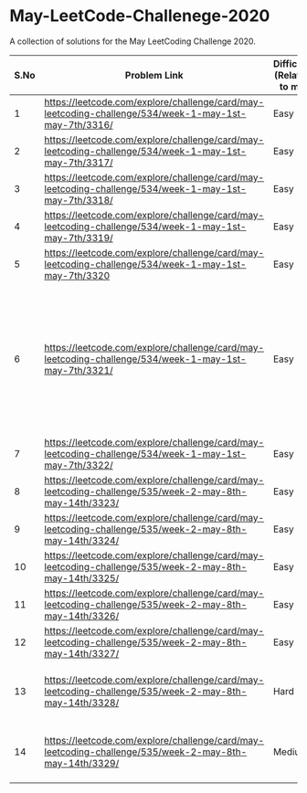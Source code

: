 # May-LeetCode-Challenege-2020
A collection of solutions for the May LeetCoding Challenge 2020.

| S.No | Problem Link  | Difficulty (Relative to me) | Algorithm(s) Used | Data Structure(s) Used | Time Complexity | Space Complexity | Time to solve | New Learning |
| ------------- | ------------- | ------------- | ------------- | ------------- | ------------- | ------------- | ------------- | ------------- |
| 1 | https://leetcode.com/explore/challenge/card/may-leetcoding-challenge/534/week-1-may-1st-may-7th/3316/  | Easy  | Binary Search | NA | O(logn) | O(1) | Within 15 mins | NA |
| 2 | https://leetcode.com/explore/challenge/card/may-leetcoding-challenge/534/week-1-may-1st-may-7th/3317/  | Easy  | NA | HashSet | O(m+n) | O(m) | Within 15 mins | NA |
| 3 | https://leetcode.com/explore/challenge/card/may-leetcoding-challenge/534/week-1-may-1st-may-7th/3318/  | Easy  | NA | HashMap | O(m+n) | O(n) | Within 15 mins | NA |
| 4 | https://leetcode.com/explore/challenge/card/may-leetcoding-challenge/534/week-1-may-1st-may-7th/3319/  | Easy  | NA (bit-manipulation) | NA | O(1) | O(1) | Within 15 mins | NA |
| 5 | https://leetcode.com/explore/challenge/card/may-leetcoding-challenge/534/week-1-may-1st-may-7th/3320  | Easy  | NA | count array acting like hashmap | O(n) | O(26)~O(1) | Within 15 mins | NA |
| 6 | https://leetcode.com/explore/challenge/card/may-leetcoding-challenge/534/week-1-may-1st-may-7th/3321/  | Easy  | NA | HashMap | O(n) | O(n) | Within 15 mins | Moore's voting algo. Only Applicable if majority element always exist. Time Complexity - O(n), Space Complexity - O(1) |
| 7 | https://leetcode.com/explore/challenge/card/may-leetcoding-challenge/534/week-1-may-1st-may-7th/3322/  | Easy  | Tree traversal(DFS) | NA | O(n) | O(1) | Within 45 mins | NA |
| 8 | https://leetcode.com/explore/challenge/card/may-leetcoding-challenge/535/week-2-may-8th-may-14th/3323/  | Easy  | Basic Linear Algebra (y=mx+c) | NA | O(n) | O(1) | Within 15 mins | NA |
| 9 | https://leetcode.com/explore/challenge/card/may-leetcoding-challenge/535/week-2-may-8th-may-14th/3324/  | Easy  | Binary Search | NA | O(logn) | O(1) | Within 15 mins | NA |
| 10 | https://leetcode.com/explore/challenge/card/may-leetcoding-challenge/535/week-2-may-8th-may-14th/3325/  | Easy  | NA | array as hashmap | O(n) | O(n) | Within 25 mins | NA |
| 11 | https://leetcode.com/explore/challenge/card/may-leetcoding-challenge/535/week-2-may-8th-may-14th/3326/  | Easy  | BFS | NA | O(m * n) | O(1) | Within 45 mins | NA |
| 12 | https://leetcode.com/explore/challenge/card/may-leetcoding-challenge/535/week-2-may-8th-may-14th/3327/  | Easy  | Binary Search | NA | O(logn) | O(1) | Within 25 mins | NA |
| 13 | https://leetcode.com/explore/challenge/card/may-leetcoding-challenge/535/week-2-may-8th-may-14th/3328/  | Hard  | NA | NA | O(nk) | O(1) | Indefinite | NA (Better approach is there. Have to investigate) |
| 14 | https://leetcode.com/explore/challenge/card/may-leetcoding-challenge/535/week-2-may-8th-may-14th/3329/  | Medium  | NA | HashMap | O(n) insertion and search | O(26^n) worst case for small letter alphabets | 50 minutes | Prefix Tries |
